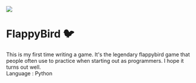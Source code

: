 <img src="https://imgur.com/6sUVwSK.png">

# FlappyBird 🐦
This is my first time writing a game. It's the legendary flappybird game that people often use to practice when starting out as programmers. I hope it turns out well.<br>
Language : Python
